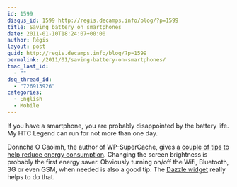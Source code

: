 ```yaml
---
id: 1599
disqus_id: 1599 http://regis.decamps.info/blog/?p=1599
title: Saving battery on smartphones
date: 2011-01-10T18:24:07+00:00
author: Régis
layout: post
guid: http://regis.decamps.info/blog/?p=1599
permalink: /2011/01/saving-battery-on-smartphones/
tmac_last_id:
  - ""
dsq_thread_id:
  - "726913926"
categories:
  - English
  - Mobile
---
```

If you have a smartphone, you are probably disappointed by the battery life. My HTC Legend can run for not more than one day.

Donncha O Caoimh, the author of WP-SuperCache, gives [a couple of tips to help reduce energy consumption](http://ocaoimh.ie/android-battery-saving-tips/). Changing the screen brightness is probably the first energy saver. Obviously turning on/off the Wifi, Bluetooth, 3G or even GSM, when needed is also a good tip. The [Dazzle widget](http://code.google.com/p/moonblink/wiki/Dazzle#Features) really helps to do that.
